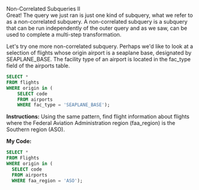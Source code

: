 Non-Correlated Subqueries II<br>
Great! The query we just ran is just one kind of subquery, what we refer to as a non-correlated subquery. A non-correlated subquery is a subquery that can be run independently of the outer query and as we saw, can be used to complete a multi-step transformation.

Let's try one more non-correlated subquery. Perhaps we'd like to look at a selection of flights whose origin airport is a seaplane base, designated by SEAPLANE_BASE. The facility type of an airport is located in the fac_type field of the airports table.
```sql
SELECT * 
FROM flights 
WHERE origin in (
    SELECT code 
    FROM airports 
    WHERE fac_type = 'SEAPLANE_BASE');
```
**Instructions:**
Using the same pattern, find flight information about flights where the Federal Aviation Administration region (faa_region) is the Southern region (ASO).

**My Code:**
```sql
SELECT * 
FROM Flights
WHERE origin in (
  SELECT code
  FROM airports
  WHERE faa_region = 'ASO');
```  
  
  

